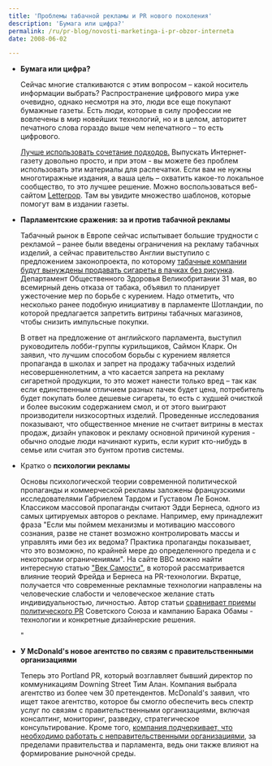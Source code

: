```yaml
---
title: 'Проблемы табачной рекламы и PR нового поколения'
description: 'Бумага или цифра?'
permalink: /ru/pr-blog/novosti-marketinga-i-pr-obzor-interneta
date: 2008-06-02

---
```


<ul>
<li><strong>Бумага или цифра?</strong>

Сейчас многие сталкиваются с этим вопросом – какой носитель информации выбрать? Распространение цифрового мира уже очевидно, однако несмотря на это, люди все еще покупают бумажные газеты. Есть люди, которые в силу профессии не вовлечены в мир новейших технологий, но и в целом, авторитет печатного слова гораздо выше чем непечатного – то есть цифрового.

<a href="https://nylady.edublogs.org/2008/05/30/paper-or-digital/">Лучше использовать сочетание подходов.</a> Выпускать Интернет-газету довольно просто, и при этом  - вы можете без проблем использовать эти материалы для распечатки. Если вам не нужны многотиражные издания, а ваша цель – охватить какое-то локальное сообщество, то это лучшее решение. Можно воспользоваться веб-сайтом <a href="https://www.letterpop.com">Letterpop</a>. Там вы увидите множество шаблонов, которые помогут вам в издании газеты. </li>
<li><strong>Парламентские сражения: за и против табачной рекламы</strong>

Табачный рынок в Европе сейчас испытывает большие трудности с рекламой – ранее были введены  ограничения на рекламу табачных изделий, а сейчас правительство Англии выступило с предложением законопроекта, по которому <a href="https://www.theherald.co.uk/news/news/display.var.2309894.0.Bid_to_remove_branding_and_logos_from_cigarette_packets.php">табачные компании будут вынуждены продавать сигареты в пачках без рисунка</a>. Департамент Общественного Здоровья Великобритании 31 мая, во всемирный день отказа от табака, объявил то планирует ужесточение мер по борьбе с курением. Надо отметить, что несколько ранее подобную инициативу в парламенте Шотландии, по которой предлагается запретить витрины табачных магазинов, чтобы снизить импульсные покупки.

В ответ на предложение от английского парламента, выступил руководитель лобби-группы курильщиков, Саймон Кларк. Он заявил, что лучшим способом борьбы с курением является пропаганда в школах и запрет на продажу табачных изделий несовершеннолетним, а что касается запрета на рекламу сигаретной продукции, то это может нанести только вред – так как если единственным отличием  разных пачек будет цена, потребитель будет покупать более дешевые сигареты, то есть с худшей очисткой и более высоким содержанием смол, и от этого выиграют производители низкосортных изделий. Проведенные исследования показывают, что общественное мнение не считает витрины в местах продаж, дизайн упаковок и рекламу основной причиной курения - обычно олодые люди начинают курить, если курит кто-нибудь в семье или считая это бунтом против системы.</li>
<li>Кратко о <strong>психологии рекламы</strong>

Основы психологической теории современной политической пропаганды и коммерческой рекламы заложены французскими исследователями Габриелем Тардом и Густавом Ле Боном. Классиком массовой пропаганды считают Эдди Бернеса, одного из самых цитируемых авторов о рекламе. Например, ему принадлежит фраза "Если мы поймем механизмы и мотивацию массового сознания, разве не станет возможно контролировать массы и управлять ими без их ведома? Практика пропаганды показывает, что это возможно, по крайней мере до определенного предела и с некоторыми ограничениями". На сайте BBC можно найти интересную статью <a href="https://www.bbc.co.uk/bbcfour/documentaries/features/century_of_the_self.shtml">"Век Самости"</a>, в которой рассматривается влияние теорий Фрейда и Бернеса на PR-технологии. Вкратце, получается что современные рекламные технологии направлены на человеческие слабости и человеческое желание стать индивидуальностью, личностью. Автор статьи <a href="https://obifferson.blogspot.com/2008/06/on-propaganda.html">сравнивает приемы политического PR</a> Советского Союза и кампанию Барака Обамы - технологии и конкретные дизайнерские решения.

"</li>
<li><strong>У McDonald's новое агентство по связям с правительственными организациями</strong>

Теперь это Portland PR, который возглавляет бывший директор по коммуникациям Downing Street Тим Алан. Компания выбрала агентство из более чем 30 претендентов. McDonald's заявил, что ищет такое агентство, которое бы смогло обеспечить весь спектр услуг по связям с правительственными организациями, включая консалтинг, мониторинг, разведку, стратегическое консультирование.  Кроме того, <a href="https://www.prweek.com/uk/home/article/813197/McDonalds-picks-new-public-affairs-agency/">компания подчеркивает, что необходимо работать с неправительственными организациями</a>, за пределами правительства и парламента, ведь они также влияют на формирование рыночной среды.</li>
</ul>

